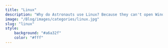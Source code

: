 ```yaml
---
title: "Linux"
description: "Why do Astronauts use Linux? Because they can't open Windows in space"
image: "/Blog/images/categories/linux.jpg"
slug: "linux"
style:
    background: "#a6a32f" 
    color: "#fff"
---
```

